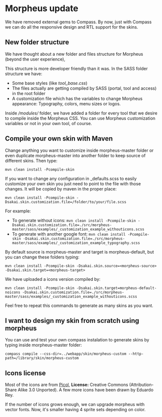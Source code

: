 # Morpheus update

We have removed external gems to Compass. By now, just with Compass we can do all the responsive design and RTL support for the skins.

## New folder structure

We have thought about a new folder and files structure for Morpheus (beyond the user experience), 

This structure is more developer friendly than it was. In the SASS folder structure we have:

- Some base styles (like *tool_base.css*)
- The files actually are getting compiled by SASS (portal, tool and access) in the root folder
- A customization file which has the variables to change Morpheus appearance: Typography, colors, menu sizes or logos.

Inside */modules/* folder, we have added a folder for every tool that we desire to compile inside the Morpheus CSS. You can use Morpheus customization variables or not in your own tool, of course.

## Compile your own skin with Maven

Change anything you want to customize inside morpheus-master folder or even duplicate morpheus-master into another folder to keep source of different skins.
Then type:

`mvn clean install -Pcompile-skin`

If you want to change any configuration in _defaults.scss to easily customize your own skin you just need to point to the file with those changes. It will be copied by maven in the proper place:

`mvn clean install -Pcompile-skin -Dsakai.skin.customization.file=/folder/to/your/file.scss`

For example:

 - To generate without icons: 
 `mvn clean install -Pcompile-skin -Dsakai.skin.customization.file=./src/morpheus-master/sass/examples/_customization_example_withouticons.scss`
 - To generate with another google font: 
 `mvn clean install -Pcompile-skin -Dsakai.skin.customization.file=./src/morpheus-master/sass/examples/_customization_example_typography.scss`

By default source is morpheus-master and target is morpheus-default, but you can change these folders typing:

`mvn clean install -Pcompile-skin -Dsakai.skin.source=<morpheus-source> -Dsakai.skin.target=<morpheus-target>`

We have uploaded a icons version compiled by:

`mvn clean install -Pcompile-skin -Dsakai.skin.target=morpheus-default-noicons -Dsakai.skin.customization.file=./src/morpheus-master/sass/examples/_customization_example_withouticons.scss`

Feel free to repeat this commands to generate as many skins as you want.

## I want to design my skin from scratch using morpheus

You can use and test your own compass instalation to generate skins by typing inside morpheus-master folder:

`compass compile --css-dir=../webapp/skin/morpheus-custom --http-path=/library/skin/morpheus-custom`

## Icons license

Most of the icons are from [Picol](http://http://www.picol.org/), **License:** Creative Commons (Attribution-Share Alike 3.0 Unported). A few more icons have been drawn by Eduardo Rey.

If the number of icons grows enough, we can upgrade morpheus with vector fonts. Now, it's smaller having 4 sprite sets depending on color.